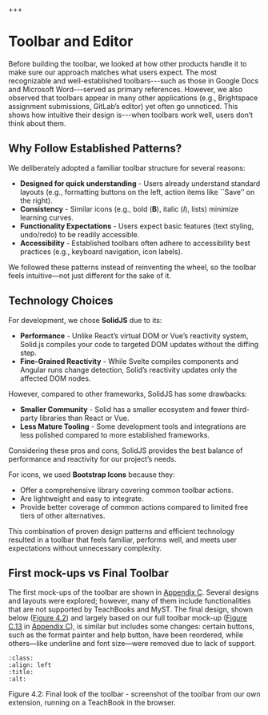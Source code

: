 +++
# Toolbar and Editor

Before building the toolbar, we looked at how other products handle it to make sure our approach matches what users expect. The most recognizable and well-established toolbars---such as those in Google Docs and Microsoft Word---served as primary references. However, we also observed that toolbars appear in many other applications (e.g., Brightspace assignment submissions, GitLab’s editor) yet often go unnoticed. This shows how intuitive their design is---when toolbars work well, users don’t think about them.&#x20;

## Why Follow Established Patterns?

We deliberately adopted a familiar toolbar structure for several reasons:

*   **Designed for quick understanding** - Users already understand standard layouts (e.g., formatting buttons on the left, action items like \`\`Save’’ on the right).
*   **Consistency** - Similar icons (e.g., bold (**B**), italic (*I*), lists) minimize learning curves.
*   **Functionality Expectations** - Users expect basic features (text styling, undo/redo) to be readily accessible.
*   **Accessibility** - Established toolbars often adhere to accessibility best practices (e.g., keyboard navigation, icon labels).

We followed these patterns instead of reinventing the wheel, so the toolbar feels intuitive—not just different for the sake of it.

## Technology Choices

For development, we chose **SolidJS** due to its:

*   **Performance** - Unlike React’s virtual DOM or Vue’s reactivity system, Solid.js compiles your code to targeted DOM updates without the diffing step.
*   **Fine-Grained Reactivity** - While Svelte compiles components and Angular runs change detection, Solid’s reactivity updates only the affected DOM nodes.

However, compared to other frameworks, SolidJS has some drawbacks:

*   **Smaller Community** - Solid has a smaller ecosystem and fewer third-party libraries than React or Vue.
*   **Less Mature Tooling** - Some development tools and integrations are less polished compared to more established frameworks.

Considering these pros and cons, SolidJS provides the best balance of performance and reactivity for our project’s needs.

For icons, we used **Bootstrap Icons** because they:

*   Offer a comprehensive library covering common toolbar actions.
*   Are lightweight and easy to integrate.
*   Provide better coverage of common actions compared to limited free tiers of other alternatives.

This combination of proven design patterns and efficient technology resulted in a toolbar that feels familiar, performs well, and meets user expectations without unnecessary complexity.

## First mock-ups vs Final Toolbar

The first mock-ups of the toolbar are shown in [Appendix C](../appendices/c.md). Several designs and layouts were explored; however, many of them include functionalities that are not supported by TeachBooks and MyST. The final design, shown below ([Figure 4.2](../figures/pics/toolbar.png)) and largely based on our full toolbar mock-up ([Figure C.13](../figures/pics/pic12.png) in [Appendix C](../appendices/c.md)), is similar but includes some changes: certain buttons, such as the format painter and help button, have been reordered, while others—like underline and font size—were removed due to lack of support.

```{image} https://github.com/Lopalov/Final-Report/blob/main/book/figures/pics/toolbar.png?raw=true
:class: 
:align: left
:title: 
:alt: 
```

Figure 4.2: Final look of the toolbar - screenshot of the toolbar from our own extension, running on a TeachBook in the browser.
